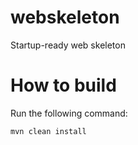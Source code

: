 # webskeleton
Startup-ready web skeleton

# How to build
Run the following command:
```
mvn clean install
```

